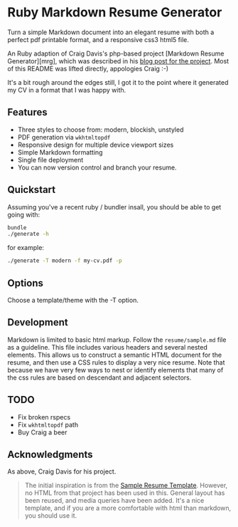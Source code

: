 # Ruby Markdown Resume Generator

Turn a simple Markdown document into an elegant resume with both a perfect
pdf printable format, and a responsive css3 html5 file. 

An Ruby adaption of Craig Davis's php-based project [Markdown Resume Generator][mrg], which
was described in his [blog post for the project][blog]. Most of this
README was lifted directly, appologies Craig :-)

It's a bit rough around the edges still, I got it to the point where it
generated my CV in a format that I was happy with.

## Features

* Three styles to choose from: modern, blockish, unstyled
* PDF generation via `wkhtmltopdf`
* Responsive design for multiple device viewport sizes
* Simple Markdown formatting
* Single file deployment
* You can now version control and branch your resume.

## Quickstart

Assuming you've a recent ruby / bundler insall, you should be able to
get going with:

```bash
bundle
./generate -h
```

for example:

```bash
./generate -T modern -f my-cv.pdf -p
```

## Options

Choose a template/theme with the -T option.

## Development

Markdown is limited to basic html markup. Follow the `resume/sample.md` file 
as a guideline. This file includes various headers and several nested elements.
This allows us to construct a semantic HTML document for the resume, and then
use a CSS rules to display a very nice resume. Note that because we have very
few ways to nest or identify elements that many of the css rules are based
on descendant and adjacent selectors. 

## TODO

* Fix broken rspecs
* Fix `wkhtmltopdf` path
* Buy Craig a beer

## Acknowledgments

As above, Craig Davis for his project.

> The initial inspiration is from the [Sample Resume Template][srt].
> However, no HTML from that project has been used in this. General layout has been reused, and media queries
> have been added. It's a nice template, and if you are a more comfortable with html than markdown, you should use it.

[srt]: http://sampleresumetemplate.net/ "A great starting point"
[blog]: http://there4development.com/blog/2012/12/31/markdown-resume-builder/
[php-mrg]: http://github.com/there4/markdown-resume

